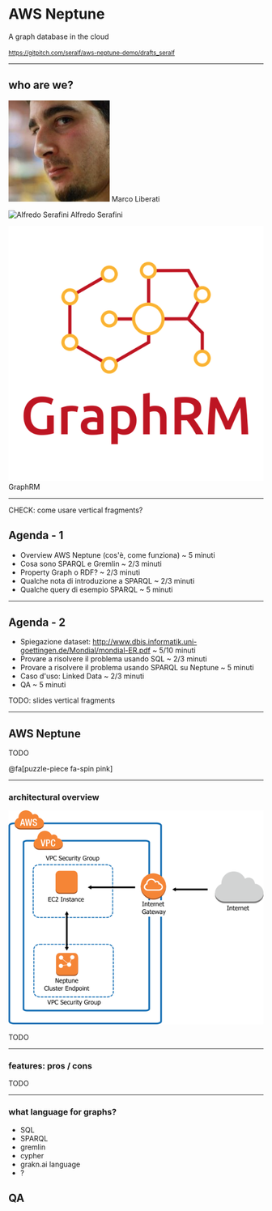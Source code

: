 


# AWS Neptune 

A graph database in the cloud


<small>https://gitpitch.com/seralf/aws-neptune-demo/drafts_seralf</small>

---

## who are we?


![Marco Liberati](assets/img/marco_liberati_avatar.jpg)
Marco Liberati

![Alfredo Serafini](assets/img/NOT_YET.jpg)
Alfredo Serafini

![GraphRM](assets/img/GraphRM_logo.png)
GraphRM

---

<span>
CHECK: come usare vertical fragments?
</span>

## Agenda - 1

- Overview AWS Neptune (cos'è, come funziona) ~ 5 minuti
- Cosa sono SPARQL e Gremlin ~ 2/3 minuti
- Property Graph o RDF? ~ 2/3 minuti
- Qualche nota di introduzione a SPARQL ~ 2/3 minuti
- Qualche query di esempio SPARQL ~ 5 minuti

---

## Agenda - 2

- Spiegazione dataset: http://www.dbis.informatik.uni-goettingen.de/Mondial/mondial-ER.pdf ~ 5/10 minuti
- Provare a risolvere il problema usando SQL ~ 2/3 minuti
- Provare a risolvere il problema usando SPARQL su Neptune ~ 5 minuti
- Caso d'uso: Linked Data ~ 2/3 minuti
- QA ~ 5 minuti

TODO: slides vertical fragments


---

## AWS Neptune

TODO

@fa[puzzle-piece fa-spin pink]

---

### architectural overview

![neptune_architecture_01](assets/img/neptune_architecture_01.png)

TODO

---

### features: pros / cons

TODO

---

### what language for graphs?
+ SQL
+ SPARQL
+ gremlin
+ cypher
+ grakn.ai language
+ ?

## QA






 
